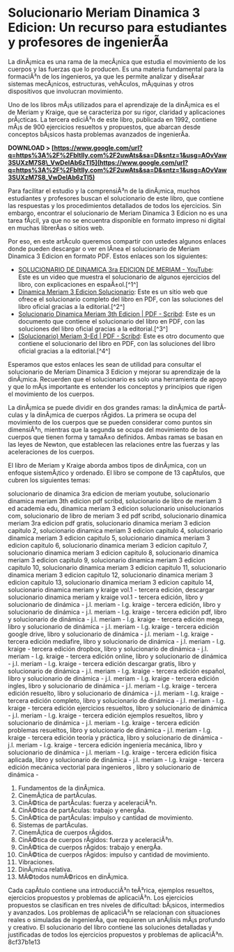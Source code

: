 
 
# Solucionario Meriam Dinamica 3 Edicion: Un recurso para estudiantes y profesores de ingenierÃ­a
 
La dinÃ¡mica es una rama de la mecÃ¡nica que estudia el movimiento de los cuerpos y las fuerzas que lo producen. Es una materia fundamental para la formaciÃ³n de los ingenieros, ya que les permite analizar y diseÃ±ar sistemas mecÃ¡nicos, estructuras, vehÃ­culos, mÃ¡quinas y otros dispositivos que involucran movimiento.
 
Uno de los libros mÃ¡s utilizados para el aprendizaje de la dinÃ¡mica es el de Meriam y Kraige, que se caracteriza por su rigor, claridad y aplicaciones prÃ¡cticas. La tercera ediciÃ³n de este libro, publicada en 1992, contiene mÃ¡s de 900 ejercicios resueltos y propuestos, que abarcan desde conceptos bÃ¡sicos hasta problemas avanzados de ingenierÃ­a.
 
**DOWNLOAD &gt; [https://www.google.com/url?q=https%3A%2F%2Fbltlly.com%2F2uwAts&sa=D&sntz=1&usg=AOvVaw3SUXzM7S8\_VwDeIAb6zTl5](https://www.google.com/url?q=https%3A%2F%2Fbltlly.com%2F2uwAts&sa=D&sntz=1&usg=AOvVaw3SUXzM7S8_VwDeIAb6zTl5)**


 
Para facilitar el estudio y la comprensiÃ³n de la dinÃ¡mica, muchos estudiantes y profesores buscan el solucionario de este libro, que contiene las respuestas y los procedimientos detallados de todos los ejercicios. Sin embargo, encontrar el solucionario de Meriam Dinamica 3 Edicion no es una tarea fÃ¡cil, ya que no se encuentra disponible en formato impreso ni digital en muchas librerÃ­as o sitios web.
 
Por eso, en este artÃ­culo queremos compartir con ustedes algunos enlaces donde pueden descargar o ver en lÃ­nea el solucionario de Meriam Dinamica 3 Edicion en formato PDF. Estos enlaces son los siguientes:
 
- [SOLUCIONARIO DE DINAMICA 3ra EDICION DE MERIAM - YouTube](https://www.youtube.com/watch?v=9JOFNPcNJlk): Este es un video que muestra el solucionario de algunos ejercicios del libro, con explicaciones en espaÃ±ol.[^1^]
- [Dinamica Meriam 3 Edicion Solucionario](https://unisolucionarios.com/dinamica-meriam-3-edicion-solucionario/): Este es un sitio web que ofrece el solucionario completo del libro en PDF, con las soluciones del libro oficial gracias a la editorial.[^2^]
- [Solucionario Dinamica Meriam 3th Edicion | PDF - Scribd](https://es.scribd.com/doc/303213642/Solucionario-Dinamica-Meriam-3th-Edicion): Este es un documento que contiene el solucionario del libro en PDF, con las soluciones del libro oficial gracias a la editorial.[^3^]
- [(Solucionario) Meriam 3-Ed | PDF - Scribd](https://www.scribd.com/document/394159500/Solucionario-Meriam-3-Ed): Este es otro documento que contiene el solucionario del libro en PDF, con las soluciones del libro oficial gracias a la editorial.[^4^]

Esperamos que estos enlaces les sean de utilidad para consultar el solucionario de Meriam Dinamica 3 Edicion y mejorar su aprendizaje de la dinÃ¡mica. Recuerden que el solucionario es solo una herramienta de apoyo y que lo mÃ¡s importante es entender los conceptos y principios que rigen el movimiento de los cuerpos.
  
La dinÃ¡mica se puede dividir en dos grandes ramas: la dinÃ¡mica de partÃ­culas y la dinÃ¡mica de cuerpos rÃ­gidos. La primera se ocupa del movimiento de los cuerpos que se pueden considerar como puntos sin dimensiÃ³n, mientras que la segunda se ocupa del movimiento de los cuerpos que tienen forma y tamaÃ±o definidos. Ambas ramas se basan en las leyes de Newton, que establecen las relaciones entre las fuerzas y las aceleraciones de los cuerpos.
 
El libro de Meriam y Kraige aborda ambos tipos de dinÃ¡mica, con un enfoque sistemÃ¡tico y ordenado. El libro se compone de 13 capÃ­tulos, que cubren los siguientes temas:
 
solucionario de dinamica 3ra edicion de meriam youtube,  solucionario dinamica meriam 3th edicion pdf scribd,  solucionario de libro de meriam 3 ed academia edu,  dinamica meriam 3 edicion solucionario unisolucionarios com,  solucionario de libro de meriam 3 ed pdf scribd,  solucionario dinamica meriam 3ra edicion pdf gratis,  solucionario dinamica meriam 3 edicion capitulo 2,  solucionario dinamica meriam 3 edicion capitulo 4,  solucionario dinamica meriam 3 edicion capitulo 5,  solucionario dinamica meriam 3 edicion capitulo 6,  solucionario dinamica meriam 3 edicion capitulo 7,  solucionario dinamica meriam 3 edicion capitulo 8,  solucionario dinamica meriam 3 edicion capitulo 9,  solucionario dinamica meriam 3 edicion capitulo 10,  solucionario dinamica meriam 3 edicion capitulo 11,  solucionario dinamica meriam 3 edicion capitulo 12,  solucionario dinamica meriam 3 edicion capitulo 13,  solucionario dinamica meriam 3 edicion capitulo 14,  solucionario dinamica meriam y kraige vol.1 - tercera edición,  descargar solucionario dinamica meriam y kraige vol.1 - tercera edición,  libro y solucionario de dinámica - j.l. meriam - l.g. kraige - tercera edición,  libro y solucionario de dinámica - j.l. meriam - l.g. kraige - tercera edición pdf,  libro y solucionario de dinámica - j.l. meriam - l.g. kraige - tercera edición mega,  libro y solucionario de dinámica - j.l. meriam - l.g. kraige - tercera edición google drive,  libro y solucionario de dinámica - j.l. meriam - l.g. kraige - tercera edición mediafire,  libro y solucionario de dinámica - j.l. meriam - l.g. kraige - tercera edición dropbox,  libro y solucionario de dinámica - j.l. meriam - l.g. kraige - tercera edición online,  libro y solucionario de dinámica - j.l. meriam - l.g. kraige - tercera edición descargar gratis,  libro y solucionario de dinámica - j.l. meriam - l.g. kraige - tercera edición español,  libro y solucionario de dinámica - j.l. meriam - l.g. kraige - tercera edición ingles,  libro y solucionario de dinámica - j.l. meriam - l.g. kraige - tercera edición resuelto,  libro y solucionario de dinámica - j.l. meriam - l.g. kraige - tercera edición completo,  libro y solucionario de dinámica - j.l. meriam - l.g. kraige - tercera edición ejercicios resueltos,  libro y solucionario de dinámica - j.l. meriam - l.g. kraige - tercera edición ejemplos resueltos,  libro y solucionario de dinámica - j.l. meriam - l.g. kraige - tercera edición problemas resueltos,  libro y solucionario de dinámica - j.l. meriam - l.g. kraige - tercera edición teoría y práctica,  libro y solucionario de dinámica - j.l. meriam - l.g. kraige - tercera edición ingeniería mecánica,  libro y solucionario de dinámica - j.l. meriam - l.g. kraige - tercera edición física aplicada,  libro y solucionario de dinámica - j.l. meriam - l.g. kraige - tercera edición mecánica vectorial para ingenieros ,  libro y solucionario de dinámica -

1. Fundamentos de la dinÃ¡mica.
2. CinemÃ¡tica de partÃ­culas.
3. CinÃ©tica de partÃ­culas: fuerza y aceleraciÃ³n.
4. CinÃ©tica de partÃ­culas: trabajo y energÃ­a.
5. CinÃ©tica de partÃ­culas: impulso y cantidad de movimiento.
6. Sistemas de partÃ­culas.
7. CinemÃ¡tica de cuerpos rÃ­gidos.
8. CinÃ©tica de cuerpos rÃ­gidos: fuerza y aceleraciÃ³n.
9. CinÃ©tica de cuerpos rÃ­gidos: trabajo y energÃ­a.
10. CinÃ©tica de cuerpos rÃ­gidos: impulso y cantidad de movimiento.
11. Vibraciones.
12. DinÃ¡mica relativa.
13. MÃ©todos numÃ©ricos en dinÃ¡mica.

Cada capÃ­tulo contiene una introducciÃ³n teÃ³rica, ejemplos resueltos, ejercicios propuestos y problemas de aplicaciÃ³n. Los ejercicios propuestos se clasifican en tres niveles de dificultad: bÃ¡sicos, intermedios y avanzados. Los problemas de aplicaciÃ³n se relacionan con situaciones reales o simuladas de ingenierÃ­a, que requieren un anÃ¡lisis mÃ¡s profundo y creativo. El solucionario del libro contiene las soluciones detalladas y justificadas de todos los ejercicios propuestos y problemas de aplicaciÃ³n.
 8cf37b1e13
 
